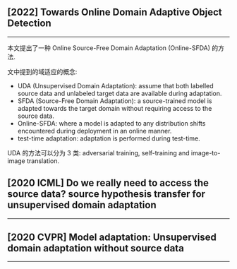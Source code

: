 ## [2022] Towards Online Domain Adaptive Object Detection
---
本文提出了一种 Online Source-Free Domain Adaptation (Online-SFDA) 的方法.

文中提到的域适应的概念:
- UDA (Unsupervised Domain Adaptation): assume that both labelled source data and unlabeled target data are available during adaptation.
- SFDA (Source-Free Domain Adaptation): a source-trained model is adapted towards the target domain without requiring access to the source data.
- Online-SFDA: where a model is adapted to any distribution shifts encountered during deployment in an online manner.
- test-time adaptation: adaptation is performed during test-time.

UDA 的方法可以分为 3 类: adversarial training, self-training and image-to-image translation.


## [2020 ICML] Do we really need to access the source data? source hypothesis transfer for unsupervised domain adaptation
----

## [2020 CVPR] Model adaptation: Unsupervised domain adaptation without source data
-----
